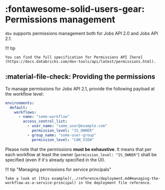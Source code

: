 # :fontawesome-solid-users-gear: Permissions management

`dbx` supports permissions management both for Jobs API 2.0 and Jobs API 2.1.

!!! tip

    You can find the full specification for Permissions API [here](https://docs.databricks.com/dev-tools/api/latest/permissions.html).


## :material-file-check: Providing the permissions

To manage permissions for Jobs API 2.1, provide the following payload at the workflow level:

```yaml
environments:
  default:
    workflows:
      - name: "some-workflow"
        access_control_list:
          - user_name: "some_user@example.com"
            permission_level: "IS_OWNER"
          - group_name: "some-user-group"
            permission_level: "CAN_VIEW"
```

Please note that the permissions **must be exhaustive**.
It means that per each workflow at least the owner (`permission_level: "IS_OWNER"`) shall be specified (even if it's already specified in the UI).

!!! tip "Managing permissions for service principals"

    Take a look at [this example](../reference/deployment.md#managing-the-workflow-as-a-service-principal) in the deployment file reference.
